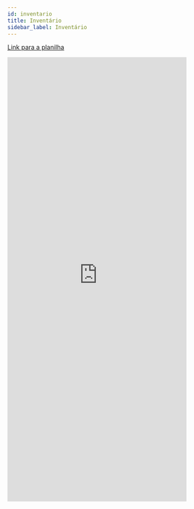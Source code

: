 ```yaml
---
id: inventario
title: Inventário
sidebar_label: Inventário
---
```


[Link para a planilha](https://docs.google.com/spreadsheets/d/1ob7eia58yQBTxibZ7W3u2CUyaMF7LiUkqct2pBl5kbc/edit#gid=0)

<div class="container">
<iframe src="https://docs.google.com/spreadsheets/d/e/2PACX-1vSgL04CES0VsEqsHkXyQ5qxcBpyhC57hVEkrFfveDRipzbI46Xge_EpUDXeU0Qc7jxLgYDKF-uCqjRd/pubhtml?widget=true&amp;headers=false" frameborder="0" width="80%" height="1000px" overflow="auto"></iframe>
</div>




